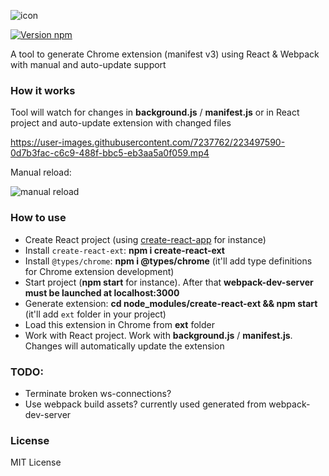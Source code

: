 
![icon](https://user-images.githubusercontent.com/7237762/222456904-638c8422-32b9-4b81-9632-2a009188cb8f.png)

[![Version npm](https://img.shields.io/npm/v/create-react-ext.svg?logo=npm)](https://www.npmjs.com/package/create-react-ext)

A tool to generate Chrome extension (manifest v3) using React & Webpack with manual and auto-update support

### How it works
Tool will watch for changes in **background.js** / **manifest.js** or in React project and auto-update extension with changed files

https://user-images.githubusercontent.com/7237762/223497590-0d7b3fac-c6c9-488f-bbc5-eb3aa5a0f059.mp4

Manual reload:

![manual reload](https://user-images.githubusercontent.com/7237762/223502544-a7afefc3-cf47-4924-840f-34c2bcf55886.jpg)


### How to use
- Create React project (using [create-react-app](https://create-react-app.dev) for instance)
- Install ```create-react-ext```: **npm i create-react-ext**
- Install ```@types/chrome```: **npm i @types/chrome** (it'll add type definitions for Chrome extension development)
- Start project (**npm start** for instance). After that **webpack-dev-server must be launched at localhost:3000**
- Generate extension: **cd node_modules/create-react-ext && npm start** (it'll add ```ext``` folder in your project)
- Load this extension in Chrome from **ext** folder
- Work with React project. Work with **background.js** / **manifest.js**. Changes will automatically update the extension


### TODO:
* Terminate broken ws-connections?
* Use webpack build assets? currently used generated from webpack-dev-server


### License
MIT License